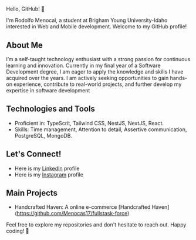 
# <Rodolfo Menocal>

Hello, GitHub! 👋

I'm Rodolfo Menocal, a student at Brigham Young University-Idaho interested in Web and Mobile development. Welcome to my GitHub profile!

## About Me

I’m a self-taught technology enthusiast with a strong passion for continuous learning and innovation. Currently in my final year of a Software Development degree, I am eager to apply the knowledge and skills I have acquired over the years. I am actively seeking opportunities to gain hands-on experience, contribute to real-world projects, and further develop my expertise in software development

## Technologies and Tools

- Proficient in: TypeScrit, Tailwind CSS, NestJS, NextJS, React.
- Skills: Time management, Attention to detail, Assertive communication, PostgreSQL, MongoDB.

## Let's Connect!

- Here is my [LinkedIn](www.linkedin.com/in/r-menocal-rjmc2817) profile
- Here is my [Instagram](https://www.instagram.com/rodolfo_menocal/) profile

## Main Projects

- Handcrafted Haven: A online e-commerce [Handcrafted Haven] (https://github.com/Menocas17/fullstask-force)

Feel free to explore my repositories and don't hesitate to reach out. Happy coding! 🚀
<!--
**Menocas17/Menocas17** is a ✨ _special_ ✨ repository because its `README.md` (this file) appears on your GitHub profile.

Here are some ideas to get you started:

- 🔭 I’m currently working on ...
- 🌱 I’m currently learning ...
- 👯 I’m looking to collaborate on ...
- 🤔 I’m looking for help with ...
- 💬 Ask me about ...
- 📫 How to reach me: ...
- 😄 Pronouns: ...
- ⚡ Fun fact: ...
-->


